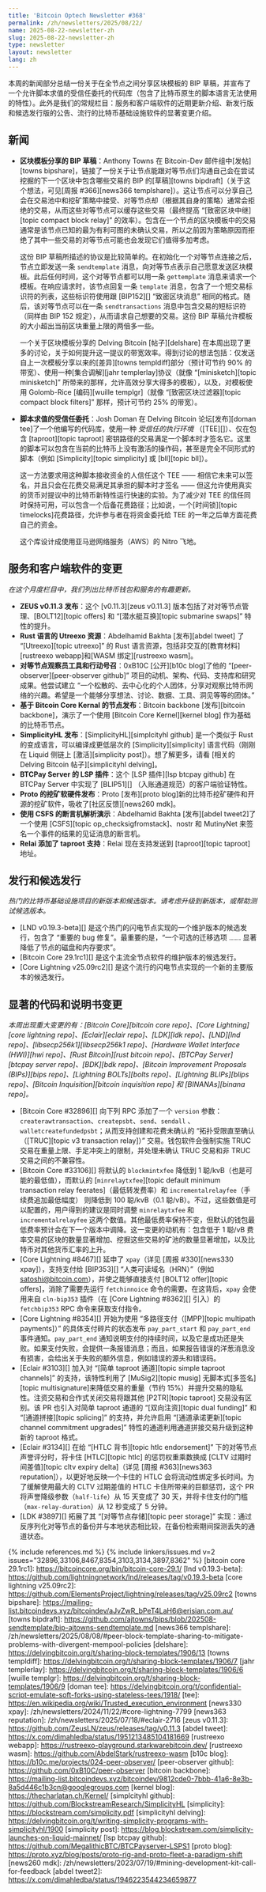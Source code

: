 ```yaml
---
title: 'Bitcoin Optech Newsletter #368'
permalink: /zh/newsletters/2025/08/22/
name: 2025-08-22-newsletter-zh
slug: 2025-08-22-newsletter-zh
type: newsletter
layout: newsletter
lang: zh
---
```


本周的新闻部分总结一份关于在全节点之间分享区块模板的 BIP 草稿，并宣布了一个允许脚本求值的受信任委托的代码库（包含了比特币原生的脚本语言无法使用的特性）。此外是我们的常规栏目：服务和客户端软件的近期更新介绍、新发行版和候选发行版的公告、流行的比特币基础设施软件的显著变更介绍。

## 新闻

- **<!--draft-bip-for-block-template-sharing-->** **区块模板分享的 BIP 草稿**：Anthony Towns 在 Bitcoin-Dev 邮件组中[发帖][towns bipshare]，链接了一份关于让节点能跟对等节点们沟通自己会在尝试挖掘的下一个区块中包含哪些交易的 BIP 的[草稿][towns bipdraft]（关于这个想法，可见[周报 #366][news366 templshare]）。这让节点可以分享自己会在交易池中和挖矿策略中接受、对等节点却（根据其自身的策略）通常会拒绝的交易，从而这些对等节点可以缓存这些交易（最终提高 “[致密区块中继][topic compact block relay]” 的效率）。包含在一个节点的区块模板中的交易通常是该节点已知的最为有利可图的未确认交易，所以之前因为策略原因而拒绝了其中一些交易的对等节点可能也会发现它们值得多加考虑。

  这份 BIP 草稿所描述的协议是比较简单的。在初始化一个对等节点连接之后，节点立即发送一条 `sendtemplate` 消息，向对等节点表示自己愿意发送区块模板。此后任何时间，这个对等节点都可以用一条 `gettemplate` 消息来请求一个模板。在响应请求时，该节点回复一条 `template` 消息，包含了一个短交易标识符的列表，这些标识符使用跟 [BIP152][] “致密区块消息” 相同的格式。随后，该对等节点可以在一条 `sendtransactions` 消息中包含交易的短标识符（同样由 BIP 152 规定），从而请求自己想要的交易。这份 BIP 草稿允许模板的大小超出当前区块重量上限的两倍多一些。

  一个关于区块模板分享的 Delving Bitcoin [帖子][delshare] 在本周出现了更多的讨论，关于如何提升这一提议的带宽效率。得到讨论的想法包括：仅发送自上一次模板分享以来的[差异][towns templdiff]部分（预计可节约 90% 的带宽）、使用一种[集合调解][jahr templerlay]协议（就像 “[minisketch][topic minisketch]” 所带来的那样，允许高效分享大得多的模板），以及，对模板使用 Golomb-Rice [编码][wuille templgr]（就像 “[致密区块过滤器][topic compact block filters]” 那样，预计可节约 25% 的带宽）。

- **<!--trusted-delegation-of-script-evaluation-->脚本求值的受信任委托**：Josh Doman 在 Delving Bitcoin 论坛[发布][doman tee]了一个他编写的代码库，使用一种 *受信任的执行环境* （[TEE][]）、仅在包含 [taproot][topic taproot] 密钥路径的交易满足一个脚本时才签名它。这里的脚本可以包含在当前的比特币上没有激活的操作码，甚至是完全不同形式的脚本（例如 [Simplicity][topic simplicity] 或 [bll][topic bll]）。

  这一方法要求用这种脚本接收资金的人信任这个 TEE —— 相信它未来可以签名，并且只会在花费交易满足其承担的脚本时才签名 —— 但这允许使用真实的货币对提议中的比特币新特性运行快速的实验。为了减少对 TEE 的信任同时保持可用，可以包含一个后备花费路径；比如说，一个[时间锁][topic timelocks]花费路径，允许参与者在将资金委托给 TEE 的一年之后单方面花费自己的资金。

  这个库设计成使用亚马逊网络服务（AWS）的 Nitro 飞地。

## 服务和客户端软件的变更

*在这个月度栏目中，我们列出比特币钱包和服务的有趣更新。*

- **<!--zeus-v0113-released-->** **ZEUS v0.11.3 发布**：这个 [v0.11.3][zeus v0.11.3] 版本包括了对对等节点管理、[BOLT12][topic offers] 和 “[潜水艇互换][topic submarine swaps]” 特性的提升。
- **<!--rust-utreexo-resources-->** **Rust 语言的 Utreexo 资源**：Abdelhamid Bakhta [发布][abdel tweet] 了 “[Utreexo][topic utreexo]” 的 Rust 语言资源，包括非交互的[教育材料][rustreexo webapp]和[WASM 绑定][rustreexo wasm]。
- **<!--peerobserver-tooling-and-call-to-action-->对等节点观察员工具和行动号召**：0xB10C [公开][b10c blog]了他的 “[peer-observer][peer-observer github]” 项目的动机、架构、代码、支持库和研究成果。他尝试建立 “一个松散的、去中心化的个人团体，分享对观察比特币网络的兴趣。希望是一个能够分享想法、讨论、数据、工具、洞见等等的团体。” 
- **<!--bitcoin-core-kernelbased-node-announced-->基于 Bitcoin Core Kernal 的节点发布**：Bitcoin backbone [发布][bitcoin backbone]，演示了一个使用 [Bitcoin Core Kernel][kernel blog] 作为基础的比特币节点。
- **<!--simplicityhl-released-->** **SimplicityHL 发布**：[SimplicityHL][simplcityhl github] 是一个类似于 Rust 的变成语言，可以编译成更低层次的 [Simplicity][simplicity] 语言代码（刚刚在 Liquid 侧链上 [激活][simplicity post]）。想了解更多，请看 [相关的 Delving Bitcoin 帖子][simplicityhl delving]。
- **<!--lsp-plugin-for-btcpay-server-->** **BTCPay Server 的 LSP 插件**：这个 [LSP 插件][lsp btcpay github] 在 BTCPay Server 中实现了 [BLIP51][] （入账通道规范）的客户端验证特性。
- **<!--proto-mining-hardware-and-software-announced-->** **Proto 的挖矿软硬件发布**：Proto [发布][proto blog]新的比特币挖矿硬件和开源的挖矿软件，吸收了[社区反馈][news260 mdk]。
- **<!--oracle-resolution-demo-using-csfs-->** **使用 CSFS 的断言机解析演示**：Abdelhamid Bakhta [发布][abdel tweet2]了一个使用 [CSFS][topic op_checksigfromstack]、nostr 和 MutinyNet 来签名一个事件的结果的见证消息的断言机。
- **<!--relai-adds-taproot-support-->** **Relai 添加了 taproot 支持**：Relai 现在支持发送到 [taproot][topic taproot] 地址。

## 发行和候选发行

*热门的比特币基础设施项目的新版本和候选版本。请考虑升级到新版本，或帮助测试候选版本。*

- [LND v0.19.3-beta][] 是这个热门的闪电节点实现的一个维护版本的候选发行，包含了 “重要的 bug 修复”。最重要的是，“一个可选的迁移选项 …… 显著降低了节点的磁盘和内存要求”。
- [Bitcoin Core 29.1rc1][] 是这个主流全节点软件的维护版本的候选发行。
- [Core Lightning v25.09rc2][] 是这个流行的闪电节点实现的一个新的主要版本的候选发行。

## 显著的代码和说明书变更

*本周出现重大变更的有：[Bitcoin Core][bitcoin core repo]、[Core Lightning][core lightning repo]、[Eclair][eclair repo]、[LDK][ldk repo]、[LND][lnd repo]、[libsecp256k1][libsecp256k1 repo]、[Hardware Wallet Interface (HWI)][hwi repo]、[Rust Bitcoin][rust bitcoin repo]、[BTCPay Server][btcpay server repo]、[BDK][bdk repo]、[Bitcoin Improvement Proposals (BIPs)][bips repo]、[Lightning BOLTs][bolts repo]、[Lightning BLIPs][blips repo]、[Bitcoin Inquisition][bitcoin inquisition repo] 和 [BINANAs][binana repo]。*

- [Bitcoin Core #32896][] 向下列 RPC 添加了一个 `version` 参数：`createrawtransaction`、`createpsbt`、`send`、`sendall` 、 `walletcreatefundedpsbt`；从而支持创建和花费未确认的 “拓扑受限直至确认（[TRUC][topic v3 transaction relay]）” 交易。钱包软件会强制实施 TRUC 交易在重量上限、手足冲突上的限制，并处理未确认 TRUC 交易和非 TRUC 交易之间的不兼容性。
- [Bitcoin Core #33106][] 将默认的 `blockmintxfee` 降低到 1 聪/kvB（也是可能的最低值），而默认的 [`minrelaytxfee`][topic default minimum transaction relay feerates]（最低转发费率）和 `incrementalrelayfee`（手续费追加最低幅度） 则降低到 100 聪/kvB（0.1 聪/vB）。不过，这些数值是可以配置的，用户得到的建议是同时调整 `minrelaytxfee` 和 `incrementalrelayfee` 这两个数值。其他最低费率保持不变，但默认的钱包最低费率预计会在下一个版本中调降。这一变更的动机有：包含低于 1 聪/vB 费率交易的区块的数量显著增加、挖掘这些交易的矿池的数量显著增加，以及比特币对其他货币汇率的上升。
- [Core Lightning #8467][] 延申了 `xpay`（详见 [周报 #330][news330 xpay]），支持支付给 [BIP353][] “人类可读域名（HRN）”（例如 satoshi@bitcoin.com），并使之能够直接支付 [BOLT12 offer][topic offers]，消除了需要先运行 `fetchinnoice` 命令的需要。在这背后，`xpay` 会使用来自 `cln-bip353` 插件（在 [Core Lightning #8362][] 引入）的 `fetchbip353` RPC 命令来获取支付指令。
- [Core Lightning #8354][] 开始为使用 “多路径支付（[MPP][topic multipath payments]）” 的具体支付碎片的状态发布 `pay_part_start` 和 `pay_part_end` 事件通知。`pay_part_end` 通知说明支付的持续时间，以及它是成功还是失败。如果支付失败，会提供一条报错消息；而且，如果报告错误的洋葱消息没有损害，会给出关于失败的额外信息，例如错误的源头和错误码。
- [Eclair #3103][] 加入对 “[简单 taproot 通道][topic simple taproot channels]” 的支持，该特性利用了 [MuSig2][topic musig] 无脚本式[多签名][topic multisignature]来降低交易的重量（节约 15%）并提升交易的隐私性。注资交易和合作式关闭交易将跟其他 [P2TR][topic taproot] 交易没有区别。该 PR 也引入对简单 taproot 通道的 “[双向注资][topic dual funding]” 和 “[通道拼接][topic splicing]” 的支持，并允许启用 “[通道承诺更新][topic channel commitment upgrades]” 特性的通道利用通道拼接交易升级到这种新的 taproot 格式。
- [Eclair #3134][] 在给 “[HTLC 背书][topic htlc endorsement]” 下的对等节点声誉评分时，将卡住 [HTLC][topic htlc] 的惩罚权重乘数换成 [CLTV 过期时间差值][topic cltv expiry delta]（详见 [周报 #363][news363 reputation]），以更好地反映一个卡住的 HTLC 会将流动性绑定多长时间。为了缓解使用最大的 CLTV 过期差值的 HTLC 卡住所带来的巨额惩罚，这个 PR 将声誉降级参数（`half-life`）从 15 天变成了 30 天，并将卡住支付的门槛（`max-relay-duration`）从 12 秒变成了 5 分钟。
- [LDK #3897][] 拓展了其 “[对等节点存储][topic peer storage]” 实现：通过反序列化对等节点的备份并与本地状态相比较，在备份检索期间探测丢失的通道状态。

{% include references.md %}
{% include linkers/issues.md v=2 issues="32896,33106,8467,8354,3103,3134,3897,8362" %}
[bitcoin core 29.1rc1]: https://bitcoincore.org/bin/bitcoin-core-29.1/
[lnd v0.19.3-beta]: https://github.com/lightningnetwork/lnd/releases/tag/v0.19.3-beta
[core lightning v25.09rc2]: https://github.com/ElementsProject/lightning/releases/tag/v25.09rc2
[towns bipshare]: https://mailing-list.bitcoindevs.xyz/bitcoindev/aJvZwR_bPeT4LaH6@erisian.com.au/
[towns bipdraft]: https://github.com/ajtowns/bips/blob/202508-sendtemplate/bip-ajtowns-sendtemplate.md
[news366 templshare]: /zh/newsletters/2025/08/08/#peer-block-template-sharing-to-mitigate-problems-with-divergent-mempool-policies
[delshare]: https://delvingbitcoin.org/t/sharing-block-templates/1906/13
[towns templdiff]: https://delvingbitcoin.org/t/sharing-block-templates/1906/7
[jahr templerlay]: https://delvingbitcoin.org/t/sharing-block-templates/1906/6
[wuille templgr]: https://delvingbitcoin.org/t/sharing-block-templates/1906/9
[doman tee]: https://delvingbitcoin.org/t/confidential-script-emulate-soft-forks-using-stateless-tees/1918/
[tee]: https://en.wikipedia.org/wiki/Trusted_execution_environment
[news330 xpay]: /zh/newsletters/2024/11/22/#core-lightning-7799
[news363 reputation]: /zh/newsletters/2025/07/18/#eclair-2716
[zeus v0.11.3]: https://github.com/ZeusLN/zeus/releases/tag/v0.11.3
[abdel tweet]: https://x.com/dimahledba/status/1951213485104181669
[rustreexo webapp]: https://rustreexo-playground.starkwarebitcoin.dev/
[rustreexo wasm]: https://github.com/AbdelStark/rustreexo-wasm
[b10c blog]: https://b10c.me/projects/024-peer-observer/
[peer-observer github]: https://github.com/0xB10C/peer-observer
[bitcoin backbone]: https://mailing-list.bitcoindevs.xyz/bitcoindev/9812cde0-7bbb-41a6-8e3b-8a5d446c1b3cn@googlegroups.com
[kernel blog]: https://thecharlatan.ch/Kernel/
[simplcityhl github]: https://github.com/BlockstreamResearch/SimplicityHL
[simplicity]: https://blockstream.com/simplicity.pdf
[simplicityhl delving]: https://delvingbitcoin.org/t/writing-simplicity-programs-with-simplicityhl/1900
[simplicity post]: https://blog.blockstream.com/simplicity-launches-on-liquid-mainnet/
[lsp btcpay github]: https://github.com/MegalithicBTC/BTCPayserver-LSPS1
[proto blog]: https://proto.xyz/blog/posts/proto-rig-and-proto-fleet-a-paradigm-shift
[news260 mdk]: /zh/newsletters/2023/07/19/#mining-development-kit-call-for-feedback
[abdel tweet2]: https://x.com/dimahledba/status/1946223544234659877

